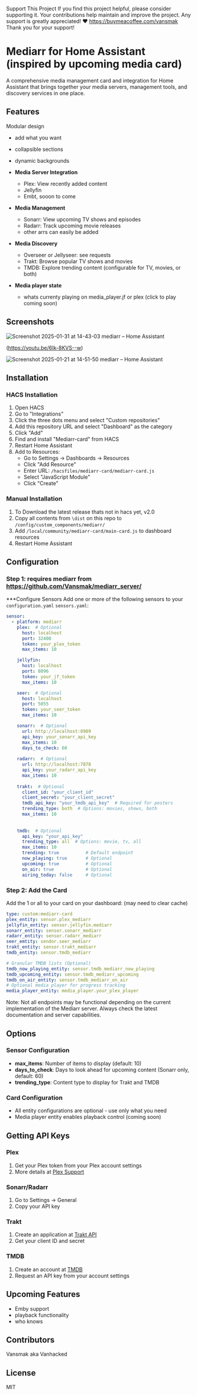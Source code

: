 Support This Project If you find this project helpful, please consider supporting it. Your contributions help maintain and improve the project. Any support is greatly appreciated! ❤️ https://buymeacoffee.com/vansmak Thank you for your support!


# Mediarr for Home Assistant (inspired by upcoming media card)

A comprehensive media management card and integration for Home Assistant that brings together your media servers, management tools, and discovery services in one place.

## Features

Modular design
 - add what you want
 - collapsible sections
 - dynamic backgrounds

- **Media Server Integration**
  - Plex: View recently added content
  - Jellyfin 
  - Embt, sooon to come
    
- **Media Management**
  - Sonarr: View upcoming TV shows and episodes
  - Radarr: Track upcoming movie releases
  - other arrs can easily be added

- **Media Discovery**
  - Overseer or Jellyseer: see requests
  - Trakt: Browse popular TV shows and movies
  - TMDB: Explore trending content (configurable for TV, movies, or both)
 
- **Media player state**
  - whats currenty playing on media_player.jf or plex (click to play coming soon)  
   

## Screenshots
![Screenshot 2025-01-31 at 14-43-03 mediarr – Home Assistant](https://github.com/user-attachments/assets/ce041d96-d9a1-421b-8d34-2dc5194c2034)

 (https://youtu.be/6Ik-8KVS--w)

![Screenshot 2025-01-21 at 14-51-50 mediarr – Home Assistant](https://github.com/user-attachments/assets/4c73b44a-680a-42ea-8d2b-0d96806fb1c6)

## Installation

### HACS Installation
1. Open HACS
2. Go to "Integrations"
3. Click the three dots menu and select "Custom repositories"
4. Add this repository URL and select "Dashboard" as the category
5. Click "Add"
6. Find and install "Mediarr-card" from HACS
7. Restart Home Assistant
8. Add to Resources:
   - Go to Settings -> Dashboards -> Resources
   - Click "Add Resource"
   - Enter URL: `/hacsfiles/mediarr-card/mediarr-card.js`
   - Select "JavaScript Module"
   - Click "Create"


### Manual Installation
1. To Download the latest release thats not in hacs yet, v2.0 
2. Copy all contents from `\dist` on this repo to `/config/custom_components/mediarr/`
3. Add `/local/community/mediarr-card/main-card.js` to dashboard resources
4. Restart Home Assistant

## Configuration

### Step 1: requires mediarr from https://github.com/Vansmak/mediarr_server/
***Configure Sensors
Add one or more of the following sensors to your `configuration.yaml` `sensors.yaml`:

```yaml
sensor:
  - platform: mediarr
    plex:  # Optional
      host: localhost
      port: 32400
      token: your_plex_token
      max_items: 10

    jellyfin:  
      host: localhost
      port: 8096
      token: your_jf_token
      max_items: 10

    seer:  # Optional
      host: localhost
      port: 5055
      token: your_seer_token
      max_items: 10

    sonarr:  # Optional
      url: http://localhost:8989
      api_key: your_sonarr_api_key
      max_items: 10
      days_to_check: 60
    
    radarr:  # Optional
      url: http://localhost:7878
      api_key: your_radarr_api_key
      max_items: 10
    
    trakt:  # Optional
      client_id: "your_client_id"
      client_secret: "your_client_secret"
      tmdb_api_key: "your_tmdb_api_key"  # Required for posters
      trending_type: both  # Options: movies, shows, both
      max_items: 10
     
    
    tmdb:  # Optional
      api_key: "your_api_key"
      trending_type: all  # Options: movie, tv, all
      max_items: 10
      trending: true          # Default endpoint
      now_playing: true       # Optional
      upcoming: true          # Optional
      on_air: true            # Optional
      airing_today: false     # Optional
```

   
### Step 2: Add the Card
Add the 1 or all to your card on your dashboard:  (may need to clear cache)

```yaml
type: custom:mediarr-card
plex_entity: sensor.plex_mediarr
jellyfin_entity: sensor.jellyfin.mediarr
sonarr_entity: sensor.sonarr_mediarr
radarr_entity: sensor.radarr_mediarr
seer_emtity: sendor.seer_mediarr
trakt_entity: sensor.trakt_mediarr
tmdb_entity: sensor.tmdb_mediarr

# Granular TMDB lists (Optional)
tmdb_now_playing_entity: sensor.tmdb_mediarr_now_playing
tmdb_upcoming_entity: sensor.tmdb_mediarr_upcoming
tmdb_on_air_entity: sensor.tmdb_mediarr_on_air
# Optional media player for progress tracking
media_player_entity: media_player.your_plex_player
```
Note: Not all endpoints may be functional depending on the current implementation of the Mediarr server. Always check the latest documentation and server capabilities.
## Options

### Sensor Configuration
- **max_items**: Number of items to display (default: 10)
- **days_to_check**: Days to look ahead for upcoming content (Sonarr only, default: 60)
- **trending_type**: Content type to display for Trakt and TMDB

### Card Configuration
- All entity configurations are optional - use only what you need
- Media player entity enables playback control (coming soon)

## Getting API Keys

### Plex
1. Get your Plex token from your Plex account settings
2. More details at [Plex Support](https://support.plex.tv/articles/204059436-finding-an-authentication-token-x-plex-token/)

### Sonarr/Radarr
1. Go to Settings -> General
2. Copy your API key

### Trakt
1. Create an application at [Trakt API](https://trakt.tv/oauth/applications)
2. Get your client ID and secret

### TMDB
1. Create an account at [TMDB](https://www.themoviedb.org/)
2. Request an API key from your account settings

## Upcoming Features

- Emby support
- playback functionality
- who knows

## Contributors
Vansmak aka Vanhacked

## License
MIT
